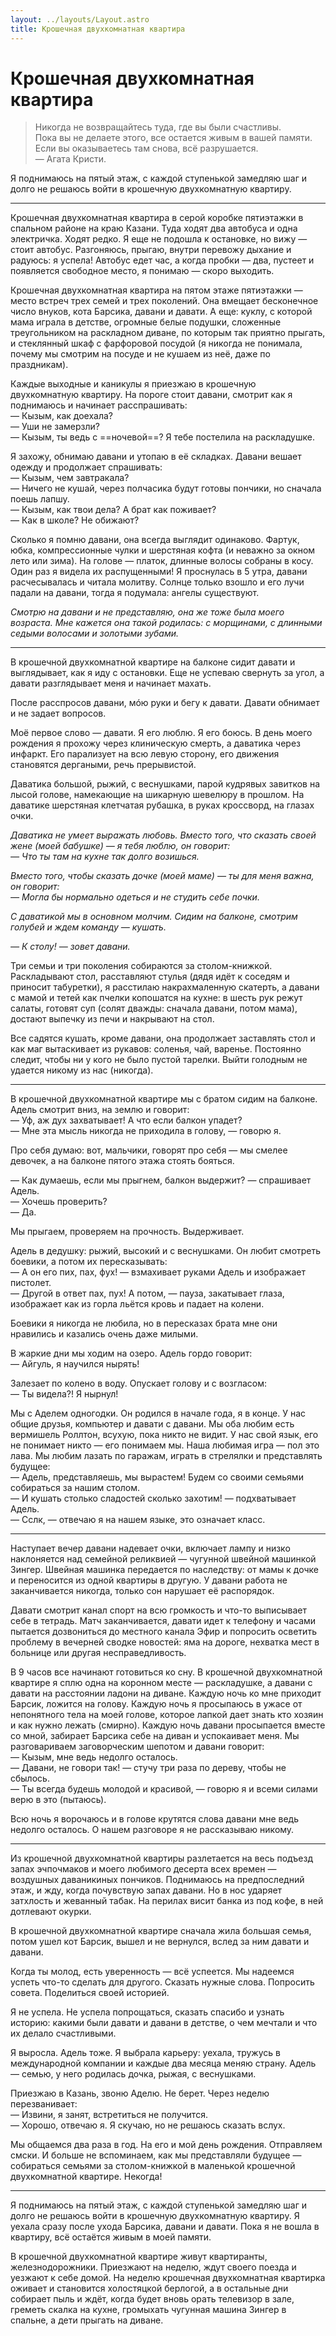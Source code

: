 ```yaml
---
layout: ../layouts/Layout.astro
title: Крошечная двухкомнатная квартира
---
```


# Крошечная двухкомнатная квартира

> Никогда не возвращайтесь туда, где вы были счастливы.  
> Пока вы не делаете этого, все остается живым в вашей памяти.  
> Если вы оказываетесь там снова, всё разрушается.  
> — Агата Кристи.  

Я поднимаюсь на пятый этаж, с каждой ступенькой замедляю шаг и долго не решаюсь войти в крошечную двухкомнатную квартиру. 

***

Крошечная двухкомнатная квартира в серой коробке пятиэтажки в спальном районе на краю Казани. Туда ходят два автобуса и одна электричка. Ходят редко. Я еще не подошла к остановке, но вижу — стоит автобус. Разгоняюсь, прыгаю, внутри перевожу дыхание и радуюсь: я успела! Автобус едет час, а когда пробки — два, пустеет и появляется свободное место, я понимаю — скоро выходить.

Крошечная двухкомнатная квартира на пятом этаже пятиэтажки — место встреч трех семей и трех поколений. Она вмещает бесконечное число внуков, кота Барсика, давани и давати. А еще: куклу, с которой мама играла в детстве, огромные белые подушки, сложенные треугольником на раскладном диване, по которым так приятно прыгать, и стеклянный шкаф с фарфоровой посудой (я никогда не понимала, почему мы смотрим на посуде и не кушаем из неё, даже по праздникам).

Каждые выходные и каникулы я приезжаю в крошечную двухкомнатную квартиру. На пороге стоит давани, смотрит как я поднимаюсь и начинает расспрашивать:  
— Кызым, как доехала?  
— Уши не замерзли?  
— Кызым, ты ведь с ==ночевой==? Я тебе постелила на раскладушке.  

Я захожу, обнимаю давани и утопаю в её складках. Давани вешает одежду и продолжает спрашивать:  
— Кызым, чем завтракала?  
— Ничего не кушай, через полчасика будут готовы пончики, но сначала поешь лапшу.  
— Кызым, как твои дела? А брат как поживает?  
— Как в школе? Не обижают?  

Сколько я помню давани, она всегда выглядит одинаково. Фартук, юбка, компрессионные чулки и шерстяная кофта (и неважно за окном лето или зима). На голове — платок, длинные волосы собраны в косу. Один раз я видела их распущенными! Я проснулась в 5 утра, давани расчесывалась и читала молитву. Солнце только взошло и его лучи падали на давани, тогда я подумала: ангелы существуют.

*Смотрю на давани и не представляю, она же тоже была моего возраста. Мне кажется она такой родилась: с морщинами, с длинными седыми волосами и золотыми зубами.*

***

В крошечной двухкомнатной квартире на балконе сидит давати и выглядывает, как я иду с остановки. Еще не успеваю свернуть за угол, а давати разглядывает меня и начинает махать.

После расспросов давани, мóю руки и бегу к давати. Давати обнимает и не задает вопросов. 

Моё первое слово — давати. Я его люблю. Я его боюсь. В день моего рождения я прохожу через клиническую смерть, а даватика через инфаркт. Его парализует на всю левую сторону, его движения становятся дергаными, речь прерывистой.

Даватика большой, рыжий, с веснушками, парой кудрявых завитков на лысой голове, намекающие на шикарную шевелюру в прошлом. На даватике шерстяная клетчатая рубашка, в руках кроссворд, на глазах очки. 

*Даватика не умеет выражать любовь. Вместо того, что сказать своей жене (моей бабушке) — я тебя люблю, он говорит:*  
*— Что ты там на кухне так долго возишься.*

*Вместо того, чтобы сказать дочке (моей маме) — ты для меня важна, он говорит:*  
*— Могла бы нормально одеться и не студить себе почки.*

*С даватикой мы в основном молчим. Сидим на балконе, смотрим голубей и ждем команду — кушать.*

*— К столу! — зовет давани.*

Три семьи и три поколения собираются за столом-книжкой. Раскладывают стол, расставляют стулья (дядя идёт к соседям и приносит табуретки), я расстилаю накрахмаленную скатерть, а давани с мамой и тетей как пчелки копошатся на кухне: в шесть рук режут салаты, готовят суп (солят дважды: сначала давани, потом мама), достают выпечку из печи и накрывают на стол.

Все садятся кушать, кроме давани, она продолжает заставлять стол и как маг вытаскивает из рукавов: соленья, чай, варенье. Постоянно следит, чтобы ни у кого не было пустой тарелки. Выйти голодным не удается никому из нас (никогда).

***

В крошечной двухкомнатной квартире мы с братом сидим на балконе. Адель смотрит вниз, на землю и говорит:  
— Уф, аж дух захватывает! А что если балкон упадет?  
— Мне эта мысль никогда не приходила в голову, — говорю я.  

Про себя думаю: вот, мальчики, говорят про себя — мы смелее девочек, а на балконе пятого этажа стоять бояться.  

— Как думаешь, если мы прыгнем, балкон выдержит? — спрашивает Адель.  
— Хочешь проверить?  
— Да.  

Мы прыгаем, проверяем на прочность. Выдерживает.

Адель в дедушку: рыжий, высокий и с веснушками. Он любит смотреть боевики, а потом их пересказывать:  
— А он его пих, пах, фух! — взмахивает руками Адель и изображает пистолет.  
— Другой в ответ пах, пух! А потом, — пауза, закатывает глаза, изображает как из горла льётся кровь и падает на колени.  

Боевики я никогда не любила, но в пересказах брата мне они нравились и казались очень даже милыми.

В жаркие дни мы ходим на озеро. Адель гордо говорит:  
— Айгуль, я научился нырять!  

Залезает по колено в воду. Опускает голову и с возгласом:  
— Ты видела?! Я нырнул!  

Мы с Аделем одногодки. Он родился в начале года, я в конце. У нас общие друзья, компьютер и давати с давани. Мы оба любим есть вермишель Роллтон, всухую, пока никто не видит. У нас свой язык, его не понимает никто — его понимаем мы. Наша любимая игра — пол это лава. Мы любим лазать по гаражам, играть в стрелялки и представлять будущее:  
— Адель, представляешь, мы вырастем! Будем со своими семьями собираться за нашим столом.  
— И кушать столько сладостей сколько захотим! — подхватывает Адель.  
— Сслк, — отвечаю я на нашем языке, это означает класс.  

***

Наступает вечер давани надевает очки, включает лампу и низко наклоняется над семейной реликвией — чугунной швейной машинкой Зингер. Швейная машинка передается по наследству: от мамы к дочке и переносится из одной квартиры в другую. У давани работа не заканчивается никогда, только сон нарушает её распорядок.

Давати смотрит канал спорт на всю громкость и что-то выписывает себе в тетрадь. Матч заканчивается, давати идет к телефону и часами пытается дозвониться до местного канала Эфир и попросить осветить проблему в вечерней сводке новостей: яма на дороге, нехватка мест в больнице или другая несправедливость.

В 9 часов все начинают готовиться ко сну. В крошечной двухкомнатной квартире я сплю одна на коронном месте — раскладушке, а давани с давати на расстоянии ладони на диване. Каждую ночь ко мне приходит Барсик, ложится на голову. Каждую ночь я просыпаюсь в ужасе от непонятного тела на моей голове, которое лапкой дает знать кто хозяин и как нужно лежать (смирно). Каждую ночь давани просыпается вместе со мной, забирает Барсика себе на диван и успокаивает меня. Мы разговариваем заговорческим шепотом и давани говорит:  
— Кызым, мне ведь недолго осталось.  
— Давани, не говори так! — стучу три раза по дереву, чтобы не сбылось.  
— Ты всегда будешь молодой и красивой, — говорю я и всеми силами верю в это (пытаюсь).  

Всю ночь я ворочаюсь и в голове крутятся слова давани мне ведь недолго осталось. О нашем разговоре я не рассказываю никому.

***

Из крошечной двухкомнатной квартиры разлетается на весь подъезд запах эчпочмаков и моего любимого десерта всех времен — воздушных даваникиных пончиков. Поднимаюсь на предпоследний этаж, и жду, когда почувствую запах давани. Но в нос ударяет затхлость и жеванный табак. На перилах висит банка из под кофе, в ней дотлевают окурки. 

В крошечной двухкомнатной квартире сначала жила большая семья, потом ушел кот Барсик, вышел и не вернулся, вслед за ним давати и давани. 

Когда ты молод, есть уверенность — всё успеется. Мы надеемся успеть что-то сделать для другого. Сказать нужные слова. Попросить совета. Поделиться своей историей.

Я не успела. Не успела попрощаться, сказать спасибо и узнать историю: какими были давати и давани в детстве, о чем мечтали и что их делало счастливыми.

Я выросла. Адель тоже. Я выбрала карьеру: уехала, тружусь в международной компании и каждые два месяца меняю страну. Адель — семью, у него родилась дочка, рыжая, с веснушками.

Приезжаю в Казань, звоню Аделю. Не берет. Через неделю перезванивает:  
— Извини, я занят, встретиться не получится.  
— Хорошо, отвечаю я. Я скучаю, но не решаюсь сказать вслух.  

Мы общаемся два раза в год. На его и мой день рождения. Отправляем смски. И больше не вспоминаем, как мы представляли будущее — собираться семьями за столом-книжкой в маленькой крошечной двухкомнатной квартире. Некогда!

***

Я поднимаюсь на пятый этаж, с каждой ступенькой замедляю шаг и долго не решаюсь войти в крошечную двухкомнатную квартиру. Я уехала сразу после ухода Барсика, давани и давати. Пока я не вошла в квартиру, всё остаётся живым в моей памяти.

В крошечной двухкомнатной квартире живут квартиранты, железнодорожники. Приезжают на неделю, ждут своего поезда и уезжают к себе домой. На неделю крошечная двухкомнатная квартирка оживает и становится холостяцкой берлогой, а в остальные дни собирает пыль и ждёт, когда будет вновь орать телевизор в зале, греметь скалка на кухне, громыхать чугунная машина Зингер в спальне, а дети прыгать на диване.

